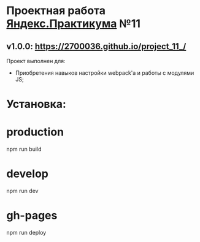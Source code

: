 # Проектная работа [Яндекс.Практикума](https://praktikum.yandex.ru/) №11
## v1.0.0: https://2700036.github.io/project_11_/
Проект выполнен для:    
  * Приобретения навыков настройки webpack'а и работы с модулями JS;  
  
#  Установка:
# production
npm run build
# develop
npm run dev
# gh-pages
npm run deploy
